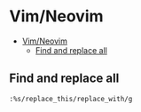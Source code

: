# Vim/Neovim
<!--ts-->
* [Vim/Neovim](vim.md#vimneovim)
   * [Find and replace all](vim.md#find-and-replace-all)

<!-- Added by: runner, at: Wed Oct  6 08:36:47 UTC 2021 -->

<!--te-->

## Find and replace all
```vim
:%s/replace_this/replace_with/g
```
